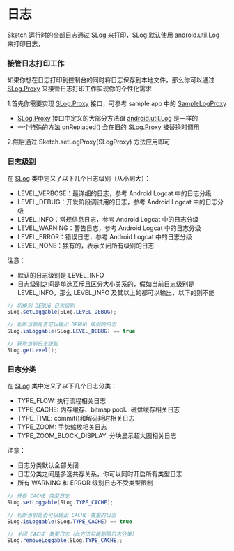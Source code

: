 # 日志

Sketch 运行时的全部日志通过 [SLog] 来打印，[SLog] 默认使用 [android.util.Log] 来打印日志，

### 接管日志打印工作
如果你想在日志打印到控制台的同时将日志保存到本地文件，那么你可以通过 [SLog.Proxy] 来接管日志打印工作实现你的个性化需求

1.首先你需要实现 [SLog.Proxy] 接口，可参考 sample app 中的 [SampleLogProxy]
* [SLog.Proxy] 接口中定义的大部分方法跟 [android.util.Log] 是一样的
* 一个特殊的方法 onReplaced() 会在旧的 [SLog.Proxy] 被替换时调用

2.然后通过 Sketch.setLogProxy(SLogProxy) 方法应用即可

### 日志级别

在 [SLog] 类中定义了以下几个日志级别（从小到大）：

* LEVEL_VERBOSE：最详细的日志，参考 Android Logcat 中的日志分级
* LEVEL_DEBUG：开发阶段调试用的日志，参考 Android Logcat 中的日志分级
* LEVEL_INFO：常规信息日志，参考 Android Logcat 中的日志分级
* LEVEL_WARNING：警告日志，参考 Android Logcat 中的日志分级
* LEVEL_ERROR：错误日志，参考 Android Logcat 中的日志分级
* LEVEL_NONE：独有的，表示关闭所有级别的日志

注意：
* 默认的日志级别是 LEVEL_INFO
* 日志级别之间是单选互斥且区分大小关系的，假如当前日志级别是 LEVEL_INFO，那么 LEVEL_INFO 及其以上的都可以输出，以下的则不能

```java
// 切换到 DEBUG 日志级别
SLog.setLoggable(SLog.LEVEL_DEBUG);

// 判断当前是否可以输出 DEBUG 级别的日志
SLog.isLoggable(SLog.LEVEL_DEBUG) == true

// 获取当前日志级别
SLog.getLevel();
```

### 日志分类

在 [SLog] 类中定义了以下几个日志分类：

* TYPE_FLOW: 执行流程相关日志
* TYPE_CACHE: 内存缓存、bitmap pool、磁盘缓存相关日志
* TYPE_TIME: commit()和解码耗时相关日志
* TYPE_ZOOM: 手势缩放相关日志
* TYPE_ZOOM_BLOCK_DISPLAY: 分块显示超大图相关日志

注意：
* 日志分类默认全部关闭
* 日志分类之间是多选共存关系，你可以同时开启所有类型日志
* 所有 WARNING 和 ERROR 级别日志不受类型限制

```java
// 开启 CACHE 类型日志
SLog.setLoggable(SLog.TYPE_CACHE);

// 判断当前是否可以输出 CACHE 类型的日志
SLog.isLoggable(SLog.TYPE_CACHE) == true

// 关闭 CACHE 类型日志（此方法只能删除日志分类）
SLog.removeLoggable(SLog.TYPE_CACHE);
```

[SLog]: ../../sketch/src/main/java/me/panpf/sketch/SLog.java
[SLog.Proxy]: ../../sketch/src/main/java/me/panpf/sketch/SLog.java
[SampleLogProxy]: ../../sample/src/main/java/me/panpf/sketchsample/SampleLogProxy.kt
[android.util.Log]: https://developer.android.com/reference/android/util/Log.html
